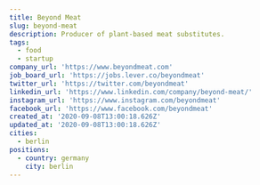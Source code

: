 ```yaml
---
title: Beyond Meat
slug: beyond-meat
description: Producer of plant-based meat substitutes.
tags:
  - food
  - startup
company_url: 'https://www.beyondmeat.com'
job_board_url: 'https://jobs.lever.co/beyondmeat'
twitter_url: 'https://twitter.com/beyondmeat'
linkedin_url: 'https://www.linkedin.com/company/beyond-meat/'
instagram_url: 'https://www.instagram.com/beyondmeat'
facebook_url: 'https://www.facebook.com/beyondmeat'
created_at: '2020-09-08T13:00:18.626Z'
updated_at: '2020-09-08T13:00:18.626Z'
cities:
  - berlin
positions:
  - country: germany
    city: berlin
---
```


